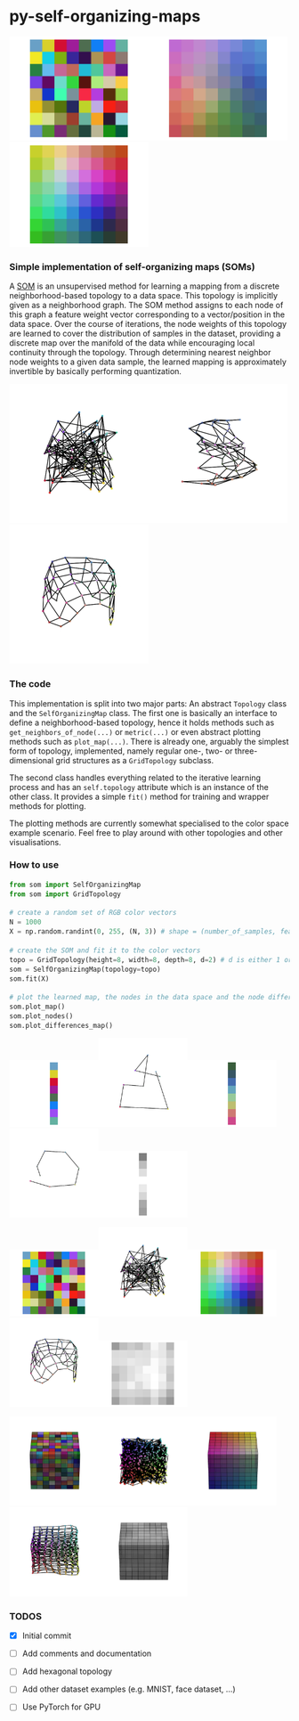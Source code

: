 # py-self-organizing-maps

<img src="imgs/map_2_random.png" width=250><img src="imgs/map_2_inter.png" width=250><img src="imgs/map_2_trained.png" width=250>


### Simple implementation of self-organizing maps (SOMs)
A [SOM](https://en.wikipedia.org/wiki/Self-organizing_map) is an unsupervised method for learning a mapping from a discrete
neighborhood-based topology to a data space. This topology is implicitly given as a neighborhood graph. The SOM method assigns to each node of this graph a feature weight
vector corresponding to a vector/position in the data space. Over the course of iterations, the node weights of this topology are learned to cover the
distribution of samples in the dataset, providing a discrete map over the manifold of the data while encouraging local continuity through the topology. Through determining nearest neighbor node weights to a given data sample, the learned mapping is approximately invertible by basically performing quantization.


<img src="imgs/nodes_2_random.gif" width=250><img src="imgs/nodes_2_inter.gif" width=250><img src="imgs/nodes_2_trained.gif" width=250>

### The code

This implementation is split into two major parts: An abstract ```Topology``` class and the ```SelfOrganizingMap``` class. The first one is basically an interface to define
a neighborhood-based topology, hence it holds methods such as ```get_neighbors_of_node(...)``` or ```metric(...)``` or even abstract plotting methods such as ```plot_map(...)```.
There is already one, arguably the simplest form of topology, implemented, namely regular one-, two- or three-dimensional grid structures as a ```GridTopology``` subclass.

The second class handles everything related to the iterative learning process and has an ```self.topology``` attribute which is an instance of the other class. It provides a simple ```fit()``` method for training
and wrapper methods for plotting.

The plotting methods are currently somewhat specialised to the color space example scenario. Feel free to play around with other topologies and other visualisations.


### How to use

```python
from som import SelfOrganizingMap
from som import GridTopology

# create a random set of RGB color vectors
N = 1000
X = np.random.randint(0, 255, (N, 3)) # shape = (number_of_samples, feature_dim)

# create the SOM and fit it to the color vectors
topo = GridTopology(height=8, width=8, depth=8, d=2) # d is either 1 or 2 or 3
som = SelfOrganizingMap(topology=topo)
som.fit(X)

# plot the learned map, the nodes in the data space and the node differences
som.plot_map()
som.plot_nodes()
som.plot_differences_map()

```
<img src="imgs/map_1_random.png" width=160><img src="imgs/nodes_1_random.gif" width=160><img src="imgs/map_1_trained.png" width=160><img src="imgs/nodes_1_trained.gif" width=160><img src="imgs/differences_1_trained.png" width=160>

<img src="imgs/map_2_random.png" width=160><img src="imgs/nodes_2_random.gif" width=160><img src="imgs/map_2_trained.png" width=160><img src="imgs/nodes_2_trained.gif" width=160><img src="imgs/differences_2_trained.png" width=160>

<img src="imgs/map_3_random.gif" width=160><img src="imgs/nodes_3_random.gif" width=160><img src="imgs/map_3_trained.gif" width=160><img src="imgs/nodes_3_trained.gif" width=160><img src="imgs/differences_3_trained.gif" width=160>

### TODOS
- [x] Initial commit
- [ ] Add comments and documentation
- [ ] Add hexagonal topology
- [ ] Add other dataset examples (e.g. MNIST, face dataset, ...)
- [ ] Use PyTorch for GPU

